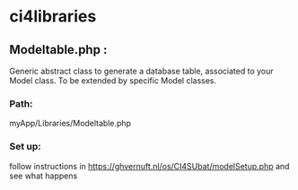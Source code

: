 # ci4libraries
## Modeltable.php : 
Generic abstract class to generate a database table, associated to your Model class. To be extended by specific Model classes.
### Path: 
myApp/Libraries/Modeltable.php
### Set up: 
follow instructions in https://ghvernuft.nl/os/CI4SUbat/modelSetup.php and see what happens
